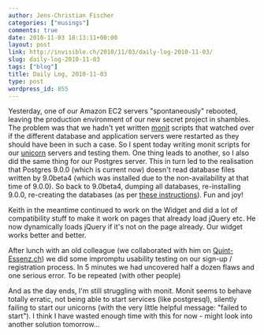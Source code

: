 ```yaml
---
author: Jens-Christian Fischer
categories: ["musings"]
comments: true
date: 2010-11-03 18:13:11+00:00
layout: post
link: http://invisible.ch/2010/11/03/daily-log-2010-11-03/
slug: daily-log-2010-11-03
tags: ["blog"]
title: Daily Log, 2010-11-03
type: post
wordpress_id: 855
---
```


Yesterday, one of our Amazon EC2 servers "spontaneously" rebooted, leaving the production environment of our new secret project in shambles. The problem was that we hadn't yet written [monit](http://mmonit.com/monit/) scripts that watched over if the different database and application servers were restarted as they should have been in such a case. So I spent today writing monit scripts for our [unicorn](http://unicorn.bogomips.org/) servers and testing them. One thing leads to another, so I also did the same thing for our Postgres server. This in turn led to the realisation that Postgres 9.0.0 (which is current now) doesn't read database files written by 9.0beta4 (which was installed due to the non-availability at that time of 9.0.0). So back to 9.0beta4, dumping all databases, re-installing 9.0.0, re-creating the databases (as per [these instructions](http://www.postgresql.org/docs/current/static/install-upgrading.html)). Fun and joy!

Keith in the meantime continued to work on the Widget and did a lot of compatibility stuff to make it work on pages that already load jQuery etc. He now dynamically loads jQuery if it's not on the page already. Our widget works better and better.

After lunch with an old colleague (we collaborated with him on [Quint-Essenz.ch](http://quint-essenz.ch/)) we did some impromptu usability testing on our sign-up / registration process. In 5 minutes we had uncovered half a dozen flaws and one serious error. To be repeated (with other people) 

And as the day ends, I'm still struggling with monit. Monit seems to behave totally erratic, not being able to start services (like postgresql), silently failing to start our unicorns (with the very little helpful message: "failed to start"). I think I have wasted enough time with this for now - might look into another solution tomorrow...
